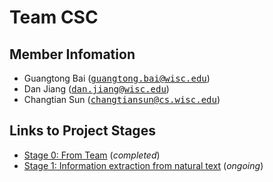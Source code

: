 # Team CSC

## Member Infomation

+ Guangtong Bai (<tt>guangtong.bai@wisc.edu</tt>)
+ Dan Jiang (<tt>dan.jiang@wisc.edu</tt>)
+ Changtian Sun (<tt>changtiansun@cs.wisc.edu</tt>)

## Links to Project Stages

+ [Stage 0: From Team]() (*completed*)
+ [Stage 1: Information extraction from natural text]() (*ongoing*)